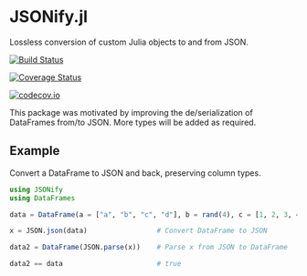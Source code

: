 # JSONify.jl

Lossless conversion of custom Julia objects to and from JSON.

[![Build Status](https://travis-ci.org/joshbode/JSONify.jl.svg?branch=master)](https://travis-ci.org/joshbode/JSONify.jl)

[![Coverage Status](https://coveralls.io/repos/joshbode/JSONify.jl/badge.svg?branch=master&service=github)](https://coveralls.io/github/joshbode/JSONify.jl?branch=master)

[![codecov.io](http://codecov.io/github/joshbode/JSONify.jl/coverage.svg?branch=master)](http://codecov.io/github/joshbode/JSONify.jl?branch=master)

This package was motivated by improving the de/serialization of DataFrames
from/to JSON. More types will be added as required.

## Example

Convert a DataFrame to JSON and back, preserving column types.

```julia
using JSONify
using DataFrames

data = DataFrame(a = ["a", "b", "c", "d"], b = rand(4), c = [1, 2, 3, 4])

x = JSON.json(data)                 # Convert DataFrame to JSON

data2 = DataFrame(JSON.parse(x))    # Parse x from JSON to DataFrame

data2 == data                       # true
```
